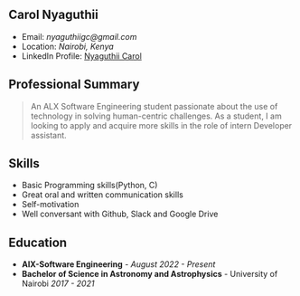 
## Carol Nyaguthii
- Email: _nyaguthiigc@gmail.com_
- Location: _Nairobi, Kenya_
- LinkedIn Profile: [Nyaguthii Carol](https://www.linkedin.com/in/nyaguthii-carol-a41659239)

## Professional Summary
> An ALX Software Engineering student passionate about the use of technology in solving human-centric challenges. 
As a student, I am looking to apply and acquire more skills in the role of intern Developer assistant.

## Skills
- Basic Programming skills(Python, C)
- Great oral and written communication skills
- Self-motivation
- Well conversant with Github, Slack and Google Drive

## Education
- **AlX-Software Engineering** - _August 2022 - Present_
- **Bachelor of Science in Astronomy and Astrophysics** - University of Nairobi  _2017 - 2021_
